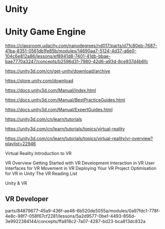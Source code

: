 # Unity  



# Unity Game Engine  



https://classroom.udacity.com/nanodegrees/nd017/parts/d71c80eb-7687-41ba-8351-0561db1fe85b/modules/14690aa7-5124-4d37-a6e0-104c6e812a86/lessons/ef8941d8-7401-41db-bbae-bae7770a3247/concepts/b2596d31-7980-42d6-a93d-8ce937d4b6fc



https://unity3d.com/cn/get-unity/download/archive

https://store.unity.com/download

https://docs.unity3d.com/Manual/index.html

https://docs.unity3d.com/Manual/BestPracticeGuides.html

https://docs.unity3d.com/Manual/ExpertGuides.html



https://unity3d.com/cn/learn/tutorials

https://unity3d.com/cn/learn/tutorials/topics/virtual-reality



https://unity3d.com/cn/learn/tutorials/topics/virtual-reality/vr-overview?playlist=22946



Virtual Reality
Introduction to VR

VR Overview
Getting Started with VR Development
Interaction in VR
User Interfaces for VR
Movement in VR
Deploying Your VR Project
Optimisation for VR in Unity
The VR Reading List









Unity & VR







## VR Developer




parts/84879677-45a9-436f-ae48-6b520de5055a/modules/0a97fdc1-778f-4e8c-98f7-058f67cf2281/lessons/5a2d9577-0be1-4493-856d-3e9922384144/concepts/ffa818c2-7a07-4287-bd23-bca813dc832a




